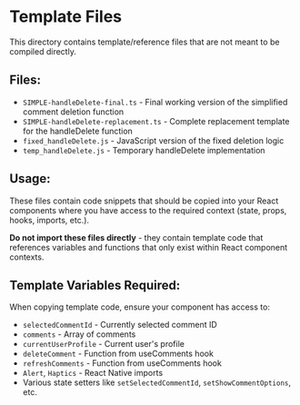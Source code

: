 # Template Files

This directory contains template/reference files that are not meant to be compiled directly.

## Files:

- `SIMPLE-handleDelete-final.ts` - Final working version of the simplified comment deletion function
- `SIMPLE-handleDelete-replacement.ts` - Complete replacement template for the handleDelete function
- `fixed_handleDelete.js` - JavaScript version of the fixed deletion logic
- `temp_handleDelete.js` - Temporary handleDelete implementation

## Usage:

These files contain code snippets that should be copied into your React components where you have access to the required context (state, props, hooks, imports, etc.).

**Do not import these files directly** - they contain template code that references variables and functions that only exist within React component contexts.

## Template Variables Required:

When copying template code, ensure your component has access to:

- `selectedCommentId` - Currently selected comment ID
- `comments` - Array of comments
- `currentUserProfile` - Current user's profile
- `deleteComment` - Function from useComments hook
- `refreshComments` - Function from useComments hook
- `Alert`, `Haptics` - React Native imports
- Various state setters like `setSelectedCommentId`, `setShowCommentOptions`, etc.

